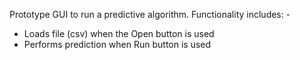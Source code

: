 Prototype GUI to run a predictive algorithm. Functionality includes: -

* Loads file (csv) when the Open button is used
* Performs prediction when Run button is used

